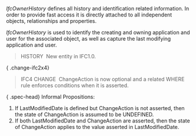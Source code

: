 ﻿_IfcOwnerHistory_ defines all history and identification related information. In order to provide fast access it is directly attached to all independent objects, relationships and properties.

_IfcOwnerHistory_ is used to identify the creating and owning application and user for the associated object, as well as capture the last modifying application and user.

> HISTORY&nbsp; New entity in IFC1.0.

{ .change-ifc2x4}
> IFC4 CHANGE&nbsp; ChangeAction is now optional and a related WHERE rule enforces conditions when it is asserted.

{ .spec-head}
Informal Propositions:

1. If LastModifiedDate is defined but ChangeAction is not asserted, then the state of ChangeAction is assumed to be UNDEFINED.
2. If both LastModifiedDate and ChangeAction are asserted, then the state of ChangeAction applies to the value asserted in LastModifiedDate.
